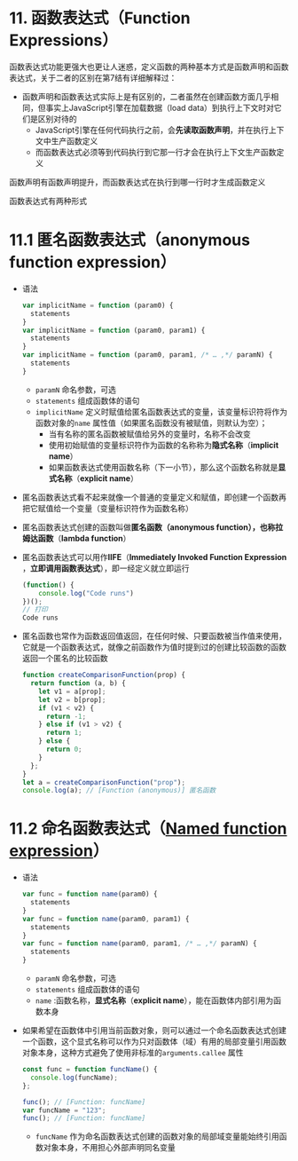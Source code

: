 # 11. 函数表达式（Function Expressions）

函数表达式功能更强大也更让人迷惑，定义函数的两种基本方式是函数声明和函数表达式，关于二者的区别在第7结有详细解释过：

- 函数声明和函数表达式实际上是有区别的，二者虽然在创建函数方面几乎相同，但事实上JavaScript引擎在加载数据（load data）到执行上下文时对它们是区别对待的
    - JavaScript引擎在任何代码执行之前，会**先读取函数声明**，并在执行上下文中生产函数定义
    - 而函数表达式必须等到代码执行到它那一行才会在执行上下文生产函数定义

函数声明有函数声明提升，而函数表达式在执行到哪一行时才生成函数定义

函数表达式有两种形式

# 11.1 匿名函数表达式（anonymous function expression）

- 语法
    
    ```jsx
    var implicitName = function (param0) {
      statements
    }
    var implicitName = function (param0, param1) {
      statements
    }
    var implicitName = function (param0, param1, /* … ,*/ paramN) {
      statements
    }
    ```
    
    - `paramN` 命名参数，可选
    - `statements` 组成函数体的语句
    - `implicitName` 定义时赋值给匿名函数表达式的变量，该变量标识符将作为函数对象的`name` 属性值（如果匿名函数没有被赋值，则默认为空）；
        - 当有名称的匿名函数被赋值给另外的变量时，名称不会改变
        - 使用初始赋值的变量标识符作为函数的名称称为**隐式名称**（**implicit name**）
        - 如果函数表达式使用函数名称（下一小节），那么这个函数名称就是**显式名称**（**explicit name**）
- 匿名函数表达式看不起来就像一个普通的变量定义和赋值，即创建一个函数再把它赋值给一个变量（变量标识符作为函数名称）
- 匿名函数表达式创建的函数叫做**匿名函数（anonymous function），**也称**拉姆达函数**（**lambda function**）
- 匿名函数表达式可以用作**IIFE**（**Immediately Invoked Function Expression** ，**立即调用函数表达式**），即一经定义就立即运行
    
    ```jsx
    (function() {
    	console.log("Code runs")
    })();
    // 打印
    Code runs
    ```
    
- 匿名函数也常作为函数返回值返回，在任何时候、只要函数被当作值来使用，它就是一个函数表达式，就像之前函数作为值时提到过的创建比较函数的函数返回一个匿名的比较函数
    
    ```jsx
    function createComparisonFunction(prop) {
      return function (a, b) {
        let v1 = a[prop];
        let v2 = b[prop];
        if (v1 < v2) {
          return -1;
        } else if (v1 > v2) {
          return 1;
        } else {
          return 0;
        }
      };
    }
    let a = createComparisonFunction("prop");
    console.log(a); // [Function (anonymous)] 匿名函数
    ```
    

# 11.2 命名函数表达式（**[Named function expression](https://developer.mozilla.org/en-US/docs/Web/JavaScript/Reference/Operators/function#named_function_expression)**）

- 语法
    
    ```jsx
    var func = function name(param0) {
      statements
    }
    var func = function name(param0, param1) {
      statements
    }
    var func = function name(param0, param1, /* … ,*/ paramN) {
      statements
    }
    ```
    
    - `paramN` 命名参数，可选
    - `statements` 组成函数体的语句
    - `name` :函数名称，**显式名称**（**explicit name**），能在函数体内部引用为函数本身
- 如果希望在函数体中引用当前函数对象，则可以通过一个命名函数表达式创建一个函数，这个显式名称可以作为只对函数体（域）有用的局部变量引用函数对象本身，这种方式避免了使用非标准的`arguments.callee` 属性
    
    ```jsx
    const func = function funcName() {
      console.log(funcName);
    };
    
    func(); // [Function: funcName]
    var funcName = "123";
    func(); // [Function: funcName]
    ```
    
    - `funcName` 作为命名函数表达式创建的函数对象的局部域变量能始终引用函数对象本身，不用担心外部声明同名变量